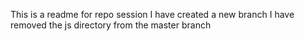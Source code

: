 This is a readme for repo session
I have created a new branch
I have removed the js directory from the master branch
